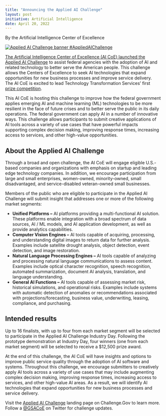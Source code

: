 ```yaml
---
title: "Announcing the Applied AI Challenge"
layout: post
initiative: Artificial Intelligence
date: April 20, 2022
---
```

By the Artificial Intelligence Center of Excellence

<a href="{{site.baseurl}}/images/AppliedAIChallenge.png" target="_blank" rel="noopener noreferrer">
<img src="{{site.baseurl}}/images/AppliedAIChallenge.png" alt="Applied AI Challenge banner #AppliedAIChallenge">

The Artificial Intelligence Center of Excellence (AI CoE) launched the <a href="https://www.challenge.gov/?challenge=applied-ai-challenge">Applied AI Challenge</a> to assist federal agencies with the adoption of AI and related technology to better serve the American people. This challenge allows the Centers of Excellence to seek AI technologies that expand opportunities for new business processes and improve service delivery. The AI CoE is excited to lead Technology Transformation Services’ first <a href="https://www.challenge.gov/about/">prize competition</a>. 

This AI CoE is hosting this challenge to improve how the federal government applies emerging AI and machine learning (ML) technologies to be more resilient in the face of future crises and to better serve the public in its daily operations.  The federal government can apply AI in a number of innovative ways. This challenge allows participants to submit creative applications of AI tools across a variety of use cases that have powerful impacts supporting complex decision making, improving response times, increasing access to services, and other high-value opportunities. 

<h2>About the Applied AI Challenge</h2> 
Through a broad and open challenge, the AI CoE will engage eligible U.S.-based companies and organizations with emphasis on startup and leading edge technology companies. In addition, we encourage participation from large and small enterprises, women-owned, minority-owned, small disadvantaged, and service-disabled veteran-owned small businesses. 

  Members of the public who are eligible to participate in the Applied AI Challenge will submit insight that addresses one or more of the following market segments:
- **Unified Platforms –** AI platforms providing a multi-functional AI solution. These platforms enable integration with a broad spectrum of data sources, AI / ML models, and AI application development, as well as provide analytics capabilities. 
- **Computer Vision Engines –** AI tools capable of acquiring, processing, and understanding digital images to return data for further analysis. Examples include satellite drought analysis, object detection, event detection, and image restoration.
- **Natural Language Processing Engines –** AI tools capable of analyzing and processing natural language communications to assess content. Examples include optical character recognition, speech recognition, automated summarization, document AI analysis, translation, and language understanding. 
- **General AI Functions –** AI tools capable of assessing market risk, historical simulations, and operational risks. Examples include systems with automatic detection of anomalies or recommendations associated with projections/forecasting, business value, underwriting, leasing, compliance, and purchasing.

<h2>Intended results</h2>
Up to 16 finalists, with up to four from each market segment will be selected to participate in the Applied AI Challenge Industry Day.  Following the prototype demonstration at Industry Day, four winners (one from each market segment) will be selected to receive a $12,500 prize award. 

At the end of this challenge, the AI CoE will have insights and options to improve public service quality through the adoption of AI software and systems. Throughout this challenge, we encourage submitters to creatively apply AI tools across a variety of use cases that may include augmenting complex decision making, improving response times, increasing access to services, and other high-value AI areas. As a result, we will identify AI technologies that expand opportunities for new business processes and service delivery.

Visit the <a href="https://www.challenge.gov/?challenge=applied-ai-challenge">Applied AI Challenge</a> landing page on Challenge.Gov to learn more. Follow a <a href="https://twitter.com/GSACoE">@GSACoE</a> on Twitter for challenge updates.
